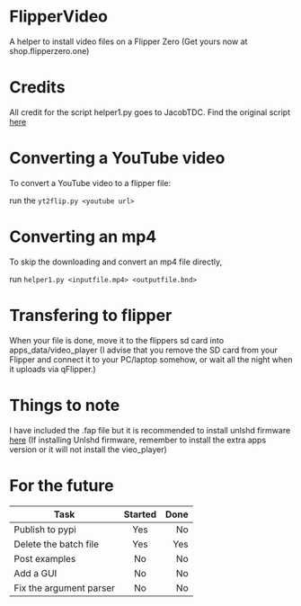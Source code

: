 # FlipperVideo
A helper to install video files on a Flipper Zero (Get yours now at shop.flipperzero.one)

# Credits

All credit for the script helper1.py goes to JacobTDC. Find the original script [here](https://gist.github.com/JacobTDC/524322a78bb0ba5008604d905ccd4270)

# Converting a YouTube video

To convert a YouTube video to a flipper file:

run the `yt2flip.py <youtube url>`

# Converting an mp4

To skip the downloading and convert an mp4 file directly, 

run `helper1.py <inputfile.mp4> <outputfile.bnd>`

# Transfering to flipper

When your file is done, move it to the flippers sd card into apps_data/video_player (I advise that you remove the SD card from your Flipper and connect it to your PC/laptop somehow, or wait all the night when it uploads via qFlipper.)

# Things to note

I have included the .fap file but it is recommended to install unlshd firmware [here](https://github.com/DarkFlippers/unleashed-firmware) (If installing Unlshd firmware, remember to install the extra apps version or it will not install the vieo_player)

# For the future

| Task                    | Started | Done |
|-------------------------|:-------:|-----:|
| Publish to pypi         |   Yes   |   No |
| Delete the batch file   |   Yes   |  Yes |
| Post examples           |   No    |   No |
| Add a GUI               |   No    |   No |
| Fix the argument parser |   No    |   No |
